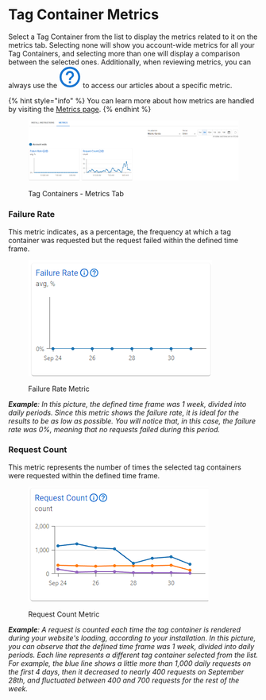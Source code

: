 # Tag Container Metrics

Select a Tag Container from the list to display the metrics related to it on the metrics tab. Selecting none will show you account-wide metrics for all your Tag Containers, and selecting more than one will display a comparison between the selected ones. Additionally, when reviewing metrics, you can always use the <img src="../../.gitbook/assets/image (2) (13).png" alt="" data-size="line"> to access our articles about a specific metric.

{% hint style="info" %}
You can learn more about how metrics are handled by visiting the [Metrics page](../metrics.md).
{% endhint %}

<figure><img src="../../.gitbook/assets/Captura de tela 2024-12-10 082108 (1).png" alt=""><figcaption><p>Tag Containers - Metrics Tab</p></figcaption></figure>

### Failure Rate

This metric indicates, as a percentage, the frequency at which a tag container was requested but the request failed within the defined time frame.

<div data-full-width="false"><figure><img src="../../.gitbook/assets/Failure Rate (1).png" alt=""><figcaption><p>Failure Rate Metric</p></figcaption></figure></div>

_**Example**: In this picture, the defined time frame was 1 week, divided into daily periods. Since this metric shows the failure rate, it is ideal for the results to be as low as possible. You will notice that, in this case, the failure rate was 0%, meaning that no requests failed during this period._

### Request Count

This metric represents the number of times the selected tag containers were requested within the defined time frame.

<div data-full-width="true"><figure><img src="../../.gitbook/assets/request count (1).png" alt=""><figcaption><p>Request Count Metric</p></figcaption></figure></div>

_**Example**: A request is counted each time the tag container is rendered during your website's loading, according to your installation. In this picture, you can observe that the defined time frame was 1 week, divided into daily periods. Each line represents a different tag container selected from the list. For example, the blue line shows a little more than 1,000 daily requests on the first 4 days, then it decreased to nearly 400 requests on September 28th, and fluctuated between 400 and 700 requests for the rest of the week._
